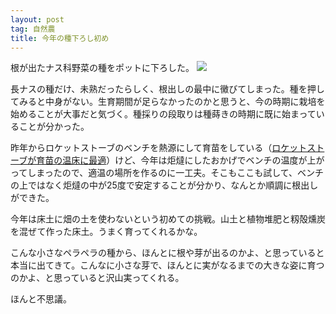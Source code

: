 ```yaml
---
layout: post
tag: 自然農
title: 今年の種下ろし初め
---
```


根が出たナス科野菜の種をポットに下ろした。
![](https://kobapan.com/f/16740945981_e325d31339.jpg)


長ナスの種だけ、未熟だったらしく、根出しの最中に黴びてしまった。種を押してみると中身がない。生育期間が足らなかったのかと思うと、今の時期に栽培を始めることが大事だと気づく。種採りの段取りは種蒔きの時期に既に始まっていることが分かった。

昨年からロケットストーブのベンチを熱源にして育苗をしている（[ロケットストーブが育苗の温床に最適](http://kobapan.com/blog/2014/03/23/ikubyou.html)）けど、今年は炬燵にしたおかげでベンチの温度が上がってしまったので、適温の場所を作るのに一工夫。そこもここも試して、ベンチの上ではなく炬燵の中が25度で安定することが分かり、なんとか順調に根出しができた。

今年は床土に畑の土を使わないという初めての挑戦。山土と植物堆肥と籾殻燻炭を混ぜて作った床土。うまく育ってくれるかな。

こんな小さなペラペラの種から、ほんとに根や芽が出るのかよ、と思っていると本当に出てきて。こんなに小さな芽で、ほんとに実がなるまでの大きな姿に育つのかよ、と思っていると沢山実ってくれる。

ほんと不思議。

